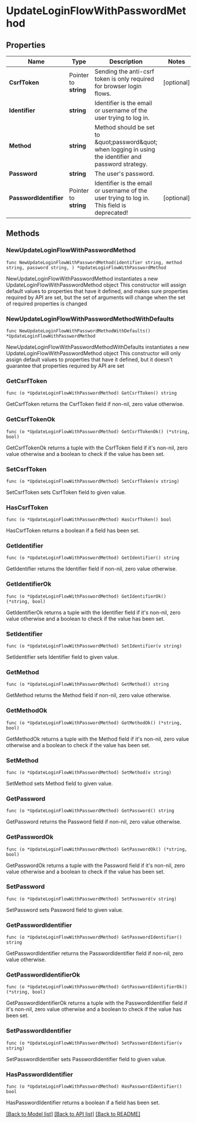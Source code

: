 # UpdateLoginFlowWithPasswordMethod

## Properties

Name | Type | Description | Notes
------------ | ------------- | ------------- | -------------
**CsrfToken** | Pointer to **string** | Sending the anti-csrf token is only required for browser login flows. | [optional] 
**Identifier** | **string** | Identifier is the email or username of the user trying to log in. | 
**Method** | **string** | Method should be set to \&quot;password\&quot; when logging in using the identifier and password strategy. | 
**Password** | **string** | The user&#39;s password. | 
**PasswordIdentifier** | Pointer to **string** | Identifier is the email or username of the user trying to log in. This field is deprecated! | [optional] 

## Methods

### NewUpdateLoginFlowWithPasswordMethod

`func NewUpdateLoginFlowWithPasswordMethod(identifier string, method string, password string, ) *UpdateLoginFlowWithPasswordMethod`

NewUpdateLoginFlowWithPasswordMethod instantiates a new UpdateLoginFlowWithPasswordMethod object
This constructor will assign default values to properties that have it defined,
and makes sure properties required by API are set, but the set of arguments
will change when the set of required properties is changed

### NewUpdateLoginFlowWithPasswordMethodWithDefaults

`func NewUpdateLoginFlowWithPasswordMethodWithDefaults() *UpdateLoginFlowWithPasswordMethod`

NewUpdateLoginFlowWithPasswordMethodWithDefaults instantiates a new UpdateLoginFlowWithPasswordMethod object
This constructor will only assign default values to properties that have it defined,
but it doesn't guarantee that properties required by API are set

### GetCsrfToken

`func (o *UpdateLoginFlowWithPasswordMethod) GetCsrfToken() string`

GetCsrfToken returns the CsrfToken field if non-nil, zero value otherwise.

### GetCsrfTokenOk

`func (o *UpdateLoginFlowWithPasswordMethod) GetCsrfTokenOk() (*string, bool)`

GetCsrfTokenOk returns a tuple with the CsrfToken field if it's non-nil, zero value otherwise
and a boolean to check if the value has been set.

### SetCsrfToken

`func (o *UpdateLoginFlowWithPasswordMethod) SetCsrfToken(v string)`

SetCsrfToken sets CsrfToken field to given value.

### HasCsrfToken

`func (o *UpdateLoginFlowWithPasswordMethod) HasCsrfToken() bool`

HasCsrfToken returns a boolean if a field has been set.

### GetIdentifier

`func (o *UpdateLoginFlowWithPasswordMethod) GetIdentifier() string`

GetIdentifier returns the Identifier field if non-nil, zero value otherwise.

### GetIdentifierOk

`func (o *UpdateLoginFlowWithPasswordMethod) GetIdentifierOk() (*string, bool)`

GetIdentifierOk returns a tuple with the Identifier field if it's non-nil, zero value otherwise
and a boolean to check if the value has been set.

### SetIdentifier

`func (o *UpdateLoginFlowWithPasswordMethod) SetIdentifier(v string)`

SetIdentifier sets Identifier field to given value.


### GetMethod

`func (o *UpdateLoginFlowWithPasswordMethod) GetMethod() string`

GetMethod returns the Method field if non-nil, zero value otherwise.

### GetMethodOk

`func (o *UpdateLoginFlowWithPasswordMethod) GetMethodOk() (*string, bool)`

GetMethodOk returns a tuple with the Method field if it's non-nil, zero value otherwise
and a boolean to check if the value has been set.

### SetMethod

`func (o *UpdateLoginFlowWithPasswordMethod) SetMethod(v string)`

SetMethod sets Method field to given value.


### GetPassword

`func (o *UpdateLoginFlowWithPasswordMethod) GetPassword() string`

GetPassword returns the Password field if non-nil, zero value otherwise.

### GetPasswordOk

`func (o *UpdateLoginFlowWithPasswordMethod) GetPasswordOk() (*string, bool)`

GetPasswordOk returns a tuple with the Password field if it's non-nil, zero value otherwise
and a boolean to check if the value has been set.

### SetPassword

`func (o *UpdateLoginFlowWithPasswordMethod) SetPassword(v string)`

SetPassword sets Password field to given value.


### GetPasswordIdentifier

`func (o *UpdateLoginFlowWithPasswordMethod) GetPasswordIdentifier() string`

GetPasswordIdentifier returns the PasswordIdentifier field if non-nil, zero value otherwise.

### GetPasswordIdentifierOk

`func (o *UpdateLoginFlowWithPasswordMethod) GetPasswordIdentifierOk() (*string, bool)`

GetPasswordIdentifierOk returns a tuple with the PasswordIdentifier field if it's non-nil, zero value otherwise
and a boolean to check if the value has been set.

### SetPasswordIdentifier

`func (o *UpdateLoginFlowWithPasswordMethod) SetPasswordIdentifier(v string)`

SetPasswordIdentifier sets PasswordIdentifier field to given value.

### HasPasswordIdentifier

`func (o *UpdateLoginFlowWithPasswordMethod) HasPasswordIdentifier() bool`

HasPasswordIdentifier returns a boolean if a field has been set.


[[Back to Model list]](../README.md#documentation-for-models) [[Back to API list]](../README.md#documentation-for-api-endpoints) [[Back to README]](../README.md)


